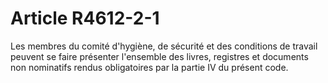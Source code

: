 # Article R4612-2-1

Les membres du comité d'hygiène, de sécurité et des conditions de travail peuvent se faire présenter l'ensemble des livres, registres et documents non nominatifs rendus obligatoires par la partie IV du présent code.